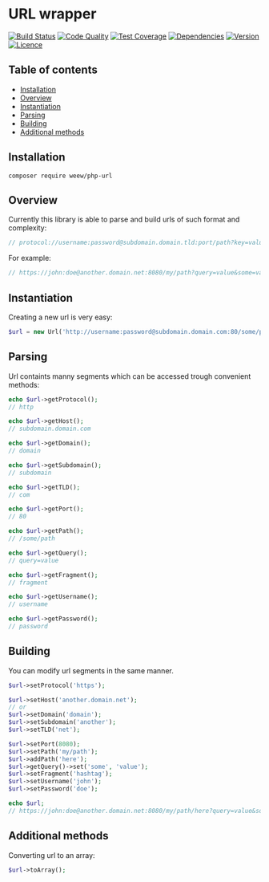 # URL wrapper

[![Build Status](https://img.shields.io/travis/weew/php-url.svg)](https://travis-ci.org/weew/php-url)
[![Code Quality](https://img.shields.io/scrutinizer/g/weew/php-url.svg)](https://scrutinizer-ci.com/g/weew/php-url)
[![Test Coverage](https://img.shields.io/coveralls/weew/php-url.svg)](https://coveralls.io/github/weew/php-url)
[![Dependencies](https://img.shields.io/versioneye/d/php/weew:php-url.svg)](https://versioneye.com/php/weew:php-url)
[![Version](https://img.shields.io/packagist/v/weew/php-url.svg)](https://packagist.org/packages/weew/php-url)
[![Licence](https://img.shields.io/packagist/l/weew/php-url.svg)](https://packagist.org/packages/weew/php-url)

## Table of contents

- [Installation](#installation)
- [Overview](#overview)
- [Instantiation](#instantiation)
- [Parsing](#parsing)
- [Building](#building)
- [Additional methods](#additional-methods)

## Installation

`composer require weew/php-url`

## Overview

Currently this library is able to parse and build urls of such format and complexity:

```php
// protocol://username:password@subdomain.domain.tld:port/path?key=value#fragment
```

For example:

```php
// https://john:doe@another.domain.net:8080/my/path?query=value&some=value#hashtag
```

## Instantiation

Creating a new url is very easy:

```php
$url = new Url('http://username:password@subdomain.domain.com:80/some/path?query=value#fragment');
```

## Parsing

Url containts manny segments which can be accessed trough convenient methods:

```php
echo $url->getProtocol();
// http

echo $url->getHost();
// subdomain.domain.com

echo $url->getDomain();
// domain

echo $url->getSubdomain();
// subdomain

echo $url->getTLD();
// com

echo $url->getPort();
// 80

echo $url->getPath();
// /some/path

echo $url->getQuery();
// query=value

echo $url->getFragment();
// fragment

echo $url->getUsername();
// username

echo $url->getPassword();
// password
```

## Building

You can modify url segments in the same manner.

```php
$url->setProtocol('https');

$url->setHost('another.domain.net');
// or
$url->setDomain('domain');
$url->setSubdomain('another');
$url->setTLD('net');

$url->setPort(8080);
$url->setPath('my/path');
$url->addPath('here');
$url->getQuery()->set('some', 'value');
$url->setFragment('hashtag');
$url->setUsername('john');
$url->setPassword('doe');

echo $url;
// https://john:doe@another.domain.net:8080/my/path/here?query=value&some=value#hashtag
```

## Additional methods

Converting url to an array:

```php
$url->toArray();
```
